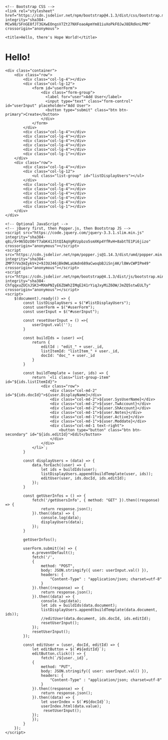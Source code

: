 <!doctype html>
<html lang="en">
  <head>
    <!-- Required meta tags -->
    <meta charset="utf-8">
    <meta name="viewport" content="width=device-width, initial-scale=1, shrink-to-fit=no">

    <!-- Bootstrap CSS -->
    <link rel="stylesheet" href="https://cdn.jsdelivr.net/npm/bootstrap@4.1.3/dist/css/bootstrap.min.css" integrity="sha384-MCw98/SFnGE8fJT3GXwEOngsV7Zt27NXFoaoApmYm81iuXoPkFOJwJ8ERdknLPMO" crossorigin="anonymous">

    <title>Hello, there's Hope World!</title>
  </head>
  <body>
    <h1>Hello!</h1>

    <div class="container">
        <div class="row">
            <div class="col-lg-4"></div>
            <div class="col-lg-12">
                <form id="userForm">
                    <div class="form-group">
                      <label for="user">Add User</label>
                      <input type="text" class="form-control" id="userInput" placeholder="Add User">
                      <button type="submit" class="btn btn-primary">Create</button>
                    </div>
                </form>
            </div>
            <div class="col-lg-4"></div>
            <div class="col-lg-4"></div>
            <div class="col-lg-4"></div>
            <div class="col-lg-4"></div>
            <div class="col-lg-4"></div>
            <div class="col-lg-1"></div>
        </div>
        <div class="row">
            <div class="col-lg-4"></div>
            <div class="col-lg-12">
                <ul class="list-group" id="listDisplayUsers"></ul>
            </div>
            <div class="col-lg-4"></div>
            <div class="col-lg-4"></div>
            <div class="col-lg-4"></div>
            <div class="col-lg-4"></div>
            <div class="col-lg-4"></div>
            <div class="col-lg-1"></div>
        </div>
    </div>

    <!-- Optional JavaScript -->
    <!-- jQuery first, then Popper.js, then Bootstrap JS -->
    <script src="https://code.jquery.com/jquery-3.3.1.slim.min.js" integrity="sha384-q8i/X+965DzO0rT7abK41JStQIAqVgRVzpbzo5smXKp4YfRvH+8abtTE1Pi6jizo" crossorigin="anonymous"></script>
    <script src="https://cdn.jsdelivr.net/npm/popper.js@1.14.3/dist/umd/popper.min.js" integrity="sha384-ZMP7rVo3mIykV+2+9J3UJ46jBk0WLaUAdn689aCwoqbBJiSnjAK/l8WvCWPIPm49" crossorigin="anonymous"></script>
    <script src="https://cdn.jsdelivr.net/npm/bootstrap@4.1.3/dist/js/bootstrap.min.js" integrity="sha384-ChfqqxuZUCnJSK3+MXmPNIyE6ZbWh2IMqE241rYiqJxyMiZ6OW/JmZQ5stwEULTy" crossorigin="anonymous"></script>
    <script>
        $(document).ready(() => {
            const listDisplayUsers = $("#listDisplayUsers");
            const userForm = $("#userForm");
            const userInput = $("#userInput");

            const resetUserInput = () =>{
                userInput.val('');
            }

            const buildIds = (user) =>{
                return {
                    editId : "edit_" + user._id,
                    listItemId: "listItem_" + user._id,
                    docId: "doc_" + user._id
                }
            }

            const buildTemplate = (user, ids) => {
                return `<li class="list-group-item" id="${ids.listItemId}">
                    <div class="row">
                        <div class="col-md-2" id="${ids.docId}">${user.DisplayName}</div>    
                        <div class="col-md-2">${user.SysUserName}</div>  
                        <div class="col-md-2">${user.TwAccount}</div>  
                        <div class="col-md-2">${user.ShAccount}</div>  
                        <div class="col-md-1">${user.Notes}</div>  
                        <div class="col-md-1">${user.Active}</div>  
                        <div class="col-md-1">${user.Moddate}</div> 
                        <div class="col-md-1 text-right">
                            <button type="button" class="btn btn-secondary" id="${ids.editId}">Edit</button>    
                        </div>  
                    </div>
                </li>`;
            }

            const displayUsers = (data) => {
                data.forEach((user) => {
                    let ids = buildIds(user);
                    listDisplayUsers.append(buildTemplate(user, ids));
                    editUser(user, ids.docId, ids.editId);
                });
            }

            const getUserInfos = () => {
                fetch('/getUsersInfo', { method: "GET" }).then((response) => {
                    return response.json();
                }).then((data) => {
                    console.log(data);
                    displayUsers(data);
                });
            }

            getUserInfos();

            userForm.submit((e) => {
                e.preventDefault();
                fetch('/', 
                { 
                    method: "POST", 
                    body: JSON.stringify({ user: userInput.val() }),
                    headers: {
                        "Content-Type" : "application/json; charset=utf-8"
                    } 
                }).then((response) => {
                    return response.json();
                }).then((data) => {
                    console.log(data);
                    let ids = buildIds(data.document);
                    listDisplayUsers.append(buildTemplate(data.document, ids));
                    //editUser(data.document, ids.docId, ids.editId);
                    resetUserInput();
                });
                resetUserInput();
            });

            const editUser = (user, docId, editId) => {
                let editButton = $(`#${editId}`);
                editButton.click(() => {
                    fetch(`/${user._id}`, 
                { 
                    method: "PUT", 
                    body: JSON.stringify({ user: userInput.val() }),
                    headers: {
                        "Content-Type" : "application/json; charset=utf-8"
                    } 
                }).then((response) => {
                    return response.json();
                }).then((data) => {
                    let userIndex = $(`#${docId}`);
                    userIndex.html(data.value);
                     resetUserInput();
                });
                });
            }
        });
    </script>
</body>
</html>
